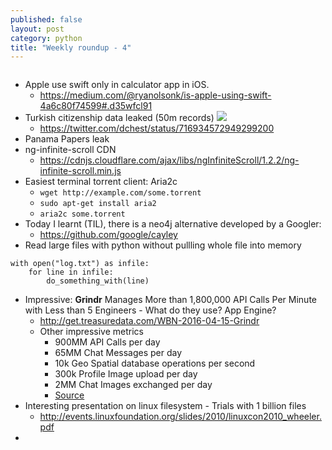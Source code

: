 ```yaml
---
published: false
layout: post
category: python
title: "Weekly roundup - 4"
---
```







![]()


* Apple use swift only in calculator app in iOS. 
	* https://medium.com/@ryanolsonk/is-apple-using-swift-4a6c80f74599#.d35wfcl91
* Turkish citizenship data leaked (50m records)
![](https://pbs.twimg.com/media/CfMQMaeWEAA7iuK.jpg:large)
	* https://twitter.com/dchest/status/716934572949299200
* Panama Papers leak
* ng-infinite-scroll CDN
	* https://cdnjs.cloudflare.com/ajax/libs/ngInfiniteScroll/1.2.2/ng-infinite-scroll.min.js
* Easiest terminal torrent client: Aria2c
	* `wget http://example.com/some.torrent`
    * `sudo apt-get install aria2`
    * `aria2c some.torrent`
* Today I learnt (TIL), there is a neo4j alternative developed by a Googler:
	* https://github.com/google/cayley
* Read large files with python without pullling whole file into memory
```
with open("log.txt") as infile:
    for line in infile:
        do_something_with(line)
```
* Impressive: **Grindr** Manages More than 1,800,000 API Calls Per Minute with Less than 5 Engineers - What do they use? App Engine?
	* http://get.treasuredata.com/WBN-2016-04-15-Grindr
    * Other impressive metrics
    	* 900MM API Calls per day
		* 65MM Chat Messages per day
		* 10k Geo Spatial database operations per second
		* 300k Profile Image upload per day
		* 2MM Chat Images exchanged per day
        * [Source](http://stackoverflow.com/jobs/companies/grindr)
* Interesting presentation on linux filesystem - Trials with 1 billion files
	* http://events.linuxfoundation.org/slides/2010/linuxcon2010_wheeler.pdf
* 
